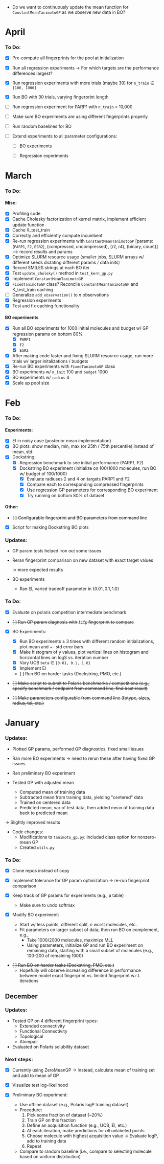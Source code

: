 * Do we want to continuously update the mean function for `ConstantMeanTanimotoGP` as we observe new data in BO?


# April

### To Do:

- [x] Pre-compute all fingerprints for the pool at initialization
- [x] Run all regression experiments -> For which targets are the performance differences largest?
- [x] Run regression experiments with more trials (maybe 30) for `n_train` $\in$ `{100, 1000}`
- [x] Run BO with 30 trials, varying fingerprint length


- [ ] Run regression experiment for PARP1 with `n_train` = 10,000
- [ ] Make sure BO experiments are using different fingerprints properly
- [ ] Run random baselines for BO

- [ ] Extend experiments to all parameter configurations:
  - [ ] BO experiments
  - [ ] Regression experiments


# March

### To Do:

#### Misc:
- [x] Profiling code
- [x] Cache Cholesky factorization of kernel matrix, implement efficient update function
- [x] Cache K_test_train
- [x] Correctly and efficiently compute incumbent
- [x] Re-run regression experiments with `ConstantMeanTanimotoGP` [params: (`PARP1`, `F2`, `ESR2`), (compressed, uncompressed), (r2, r4), (binary, count)] --> record results and params
- [x] Optimize SLURM resource usage (smaller jobs, SLURM arrays w/ different seeds dictating different params / data inits)
- [x] Record SMILES strings at each BO iter
- [x] Test `update_choleky()` method in `test_kern_gp.py`
- [x] Implement `ConstantMeanTanimotoGP`
- [x] `FixedTanimotoGP` class? Reconcile `ConstantMeanTanimotoGP` and K_test_train caching
- [ ] Generalize `add_observation()` to $n$ observations
- [x] Regression experiments
- [x] Test and fix caching functionality

#### BO experiments
- [x] Run all BO experiments for 1000 initial molecules and budget w/ GP regression params on bottom 80%
  - [x] `PARP1`
  - [x] `F2`
  - [x] `ESR2`
- [x] After making code faster and fixing SLURM resource usage, run more trials w/ larger initalizations / budgets
- [x] Re-run BO experiments with `FixedTanimotoGP` class
- [x] BO experiments w/ `n_init` 100 and `budget` 1000
- [x] BO experiments w/ `radius` 4
- [x] Scale up pool size

# Feb

### To Do:

#### Experiments:

- [x] EI in noisy case (posterior mean implementation)
- [x] BO plots: show median, min, max (or 25th / 75th percentile) instead of mean, std
- [x] Dockstring:
  - [x] Regression benchmark to see initial performance (PARP1, F2)
  - [x] Dockstring BO experiment (initialize on 100/1000 molecules, run BO w/ budget of 100/1000)
    - [x] Evaluate radiuses 2 and 4 on targets PARP1 and F2
    - [x] Compare each to corresponding compressed fingerprints
    - [x] Use regression GP parameters for corresponding BO experiment
    - [x] Try running on bottom 80% of dataset

#### Other: 

- ~~[ ] Configurable fingerprint and BO parameters from command line~~
- [x] Script for making Dockstring BO plots

### Updates:

* GP param tests helped iron out some issues

* Reran fingerprint comparison on new dataset with exact target values

  $\rightarrow$ more expected results

* BO experiments
  * Ran EI, varied tradeoff parameter in $\{0.01, 0.1, 1.0\}$


### To Do:

- [x] Evaluate on polaris competition intermediate benchmark

- ~~[ ] Run GP param diagnosis with `fcfp` fingerprint to compare~~

- [x] BO Experiments:

  - [x] Run BO experiments $\geq$ 3 times with different random initializations, plot mean and +- std error bars
  - [x] Make histogram of y values, plot vertical lines on histogram and horizontal lines on logS vs. iteration number
  - [x] Vary UCB `beta` $\in$ `{0.01, 0.1, 1.0}`
  - [x] Implement EI
  - ~~[ ] Run BO on harder tasks (Dockstring, PMO, etc.)~~


* ~~[ ] Make script to submit to Polaris benchmarks / competitions (e.g., specify benchmark / endpoint from command line, find best result)~~

- ~~[ ] Make parameters configurable from command line (fptype, sizes, ~~radius~~, ~~tol~~, etc.)~~


# January

### Updates:

* Plotted GP params, performed GP diagnostics, fixed small issues

* Ran more BO experiments $\rightarrow$ need to rerun these after having fixed GP issues

* Ran preliminary BO experiment

* Tested GP with adjusted mean
  * Computed mean of training data
  * Subtracted mean from training data, yielding "centered" data
  * Trained on centered data
  * Predicted mean, var of test data, then added mean of training data back to predicted mean

$\rightarrow$ Slightly improved results

* Code changes:
  * Modifications to `tanimoto_gp.py`: included class option for nonzero-mean GP
  * Created `utils.py`


### To Do:

- [x] Clone repos instead of copy

- [x] Implement tolerance for GP param optimization $\rightarrow$ re-run fingerprint comparison

- [x] Keep track of GP params for experiments (e.g., a table)
  * Make sure to undo softmax

- [x] Modify BO experiment:
  * Start w/ less points, different split, $n$ worst molecules, etc.
  * Fit parameters on larger subset of data, then run BO on complement, e.g.,
    * Take 1000/2000 molecules, maximize MLL
    * Using parameters, initialize GP and run BO experiment on remaining data,
      starting with a small subset of molecules (e.g., 100-200 of remaining 1000)

- ~~[ ] Run BO on harder tasks (Dockstring, PMO, etc.)~~
  * Hopefully will observe increasing difference in performance between model
    exact fingerprint vs. limited fingerprint w.r.t. iterations


## December

### Updates:

* Tested GP on 4 different fingerprint types:
  * Extended connectivity
  * Functional Connectivity
  * Topological
  * Atompair
* Evaluated on Polaris solubility dataset


### Next steps:

- [x] Currently using ZeroMeanGP $\rightarrow$ Instead, calculate mean of training set and add to mean of GP

- [x] Visualize test log-likelihood
  
- [x] Preliminary BO experiment:
  * Use offline dataset (e.g., Polaris logP training dataset)
  * Procedure:
     1. Pick some fraction of dataset (~20%)
     2. Train GP on this fraction
     3. Define an acquisition function (e.g., UCB, EI, etc.)
     4. At each iteration, make predictions for _all_ unlabeled points
     5. Choose molecule with highest acquisition value $\rightarrow$ Evaluate logP, add to training data
     6. Repeat
  * Compare to random baseline (i.e., compare to selecting molecule based on uniform distribution)